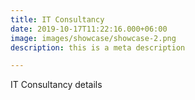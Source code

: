 ```yaml
---
title: IT Consultancy
date: 2019-10-17T11:22:16.000+06:00
image: images/showcase/showcase-2.png
description: this is a meta description

---
```

IT Consultancy details
